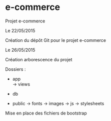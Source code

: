 # e-commerce
Projet e-commerce

Le 22/05/2015

Création du dépôt Git pour le projet e-commerce 

Le 26/05/2015

Création arborescence du projet 

Dossiers :

- app    
         -> views

- db

- public 
         -> fonts
         -> images
         -> js
         -> stylesheets

Mise en place des fichiers de bootstrap 
